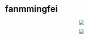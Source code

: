 # fanmmingfei
<p align="center"> 
 <img src="https://profile-counter.glitch.me/fanmingfei/count.svg"/>
</p>

<p align="center"> 
 <img src="https://github-readme-stats.vercel.app/api?username=fanmingfei&show_icons=true"/>
</p>
